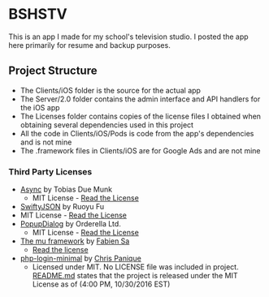 # BSHSTV
This is an app I made for my school's television studio. I posted the app here primarily for resume and backup purposes. 

## Project Structure
* The Clients/iOS folder is the source for the actual app
* The Server/2.0 folder contains the admin interface and API handlers for the iOS app
* The Licenses folder contains copies of the license files I obtained when obtaining several dependencies used in this project
* All the code in Clients/iOS/Pods is code from the app's dependencies and is not mine
* The .framework files in Clients/iOS are for Google Ads and are not mine

### Third Party Licenses
* [Async](https://github.com/duemunk/Async) by Tobias Due Munk
  * MIT License - [Read the License](https://raw.githubusercontent.com/brendanmanning/BSHSTV/master/Licenses/Async/LICENSE.txt)
* [SwiftyJSON](https://github.com/SwiftyJSON/SwiftyJSON) by Ruoyu Fu
 * MIT License - [Read the License](https://raw.githubusercontent.com/brendanmanning/BSHSTV/master/Licenses/SwiftyJSON/LICENSE)
* [PopupDialog](https://github.com/Orderella/PopupDialog) by Orderella Ltd.
  * MIT License - [Read the License](https://raw.githubusercontent.com/brendanmanning/BSHSTV/master/Licenses/PopupDialog/LICENSE)
* [The mu framework](https://github.com/BafS/mu) by [Fabien Sa](https://github.com/BafS/)
  * [Read the license](https://raw.githubusercontent.com/brendanmanning/BSHSTV/master/Licenses/mu/LICENSE)
* [php-login-minimal](https://github.com/panique/php-login-minimal) by [Chris Panique](https://github.com/panique/)
  * Licensed under MIT. No LICENSE file was included in project. [README.md](https://github.com/panique/php-login-minimal/blob/master/README.md) states that the project is released under the MIT License as of (4:00 PM, 10/30/2016 EST)
